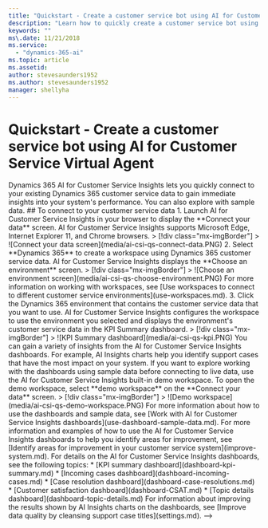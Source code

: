 ```yaml
---
title: "Quickstart - Create a customer service bot using AI for Customer Service Virtual Agent"
description: "Learn how to quickly create a customer service bot using AI for Customer Service Virtual Agent."
keywords: ""
ms\.date: 11/21/2018
ms.service:
  - "dynamics-365-ai"
ms.topic: article
ms.assetid: 
author: stevesaunders1952
ms.author: stevesaunders1952
manager: shellyha
---
```


# Quickstart - Create a customer service bot using AI for Customer Service Virtual Agent

<!--->
Dynamics 365 AI for Customer Service Insights lets you quickly connect to your existing Dynamics 365 customer service data to gain immediate insights into your system's performance. You can also explore with sample data.

## To connect to your customer service data

1. Launch AI for Customer Service Insights in your browser to display the **Connect your data** screen. AI for Customer Service Insights supports Microsoft Edge, Internet Explorer 11, and Chrome browsers.

   > [!div class="mx-imgBorder"]
   > ![Connect your data screen](media/ai-csi-qs-connect-data.PNG)

2. Select **Dynamics 365** to create a workspace using Dynamics 365 customer service data. AI for Customer Service Insights displays the **Choose an environment** screen.

   > [!div class="mx-imgBorder"]
   > ![Choose an environment screen](media/ai-csi-qs-choose-environment.PNG)

   For more information on working with workspaces, see [Use workspaces to connect to different customer service environments](use-workspaces.md).

3. Click the Dynamics 365 environment that contains the customer service data that you want to use.

   AI for Customer Service Insights configures the workspace to use the environment you selected and displays the environment's customer service data in the KPI Summary dashboard.

   > [!div class="mx-imgBorder"]
   > ![KPI Summary dashboard](media/ai-csi-qs-kpi.PNG)

You can gain a variety of insights from the AI for Customer Service Insights dashboards. For example, AI Insights charts help you identify support cases that have the most impact on your system.

If you want to explore working with the dashboards using sample data before connecting to live data, use the AI for Customer Service Insights built-in demo workspace. To open the demo workspace, select **demo workspace** on the **Connect your data** screen.

> [!div class="mx-imgBorder"]
> ![Demo workspace](media/ai-csi-qs-demo-workspace.PNG)

For more information about how to use the dashboards and sample data, see [Work with AI for Customer Service Insights dashboards](use-dashboard-sample-data.md).

For more information and examples of how to use the AI for Customer Service Insights dashboards to help you identify areas for improvement, see [Identify areas for improvement in your customer service system](improve-system.md).

For details on the AI for Customer Service Insights dashboards, see the following topics:

* [KPI summary dashboard](dashboard-kpi-summary.md)
* [Incoming cases dashboard](dashboard-incoming-cases.md)
* [Case resolution dashboard](dashboard-case-resolutions.md)
* [Customer satisfaction dashboard](dashboard-CSAT.md)
* [Topic details dashboard](dashboard-topic-details.md)

For information about improving the results shown by AI Insights charts on the dashboards, see [Improve data quality by cleansing support case titles](settings.md).
-->